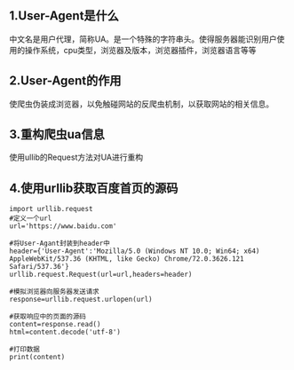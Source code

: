 ## 1.User-Agent是什么

中文名是用户代理，简称UA。是一个特殊的字符串头。使得服务器能识别用户使用的操作系统，cpu类型，浏览器及版本，浏览器插件，浏览器语言等等


## 2.User-Agent的作用

使爬虫伪装成浏览器，以免触碰网站的反爬虫机制，以获取网站的相关信息。


## 3.重构爬虫ua信息

使用ullib的Request方法对UA进行重构


## 4.使用urllib获取百度首页的源码

```
import urllib.request
#定义一个url
url='https://www.baidu.com'

#将User-Agant封装到header中
header={'User-Agent':'Mozilla/5.0 (Windows NT 10.0; Win64; x64) AppleWebKit/537.36 (KHTML, like Gecko) Chrome/72.0.3626.121 Safari/537.36'}
urllib.request.Request(url=url,headers=header)

#模拟浏览器向服务器发送请求
response=urllib.request.urlopen(url)

#获取响应中的页面的源码
content=response.read()
html=content.decode('utf-8')

#打印数据
print(content)
```